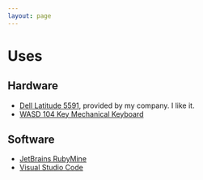 ```yaml
---
layout: page
---
```


# Uses

## Hardware

* [Dell Latitude 5591](https://www.dell.com/en-uk/work/shop/laptops/latitude-5591/spd/latitude-15-5591-laptop), provided by my company. I like it.
* [WASD 104 Key Mechanical Keyboard](http://www.wasdkeyboards.com/index.php/products/mechanical-keyboard/wasd-v3-104-key-custom-mechanical-keyboard.html)

## Software

* [JetBrains RubyMine](https://www.jetbrains.com/ruby/)
* [Visual Studio Code](https://code.visualstudio.com/)
